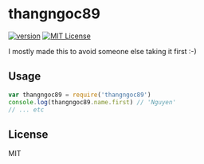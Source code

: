 # thangngoc89

[![version](https://img.shields.io/npm/v/thangngoc89.svg?style=flat-square)](http://npm.im/thangngoc89)
[![MIT License](https://img.shields.io/npm/l/thangngoc89.svg?style=flat-square)](http://opensource.org/licenses/MIT)

I mostly made this to avoid someone else taking it first :-)

## Usage

```javascript
var thangngoc89 = require('thangngoc89')
console.log(thangngoc89.name.first) // 'Nguyen'
// ... etc
```

## License

MIT

